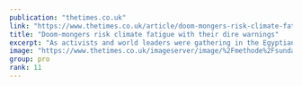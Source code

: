 ```yaml
---
publication: "thetimes.co.uk"
link: "https://www.thetimes.co.uk/article/doom-mongers-risk-climate-fatigue-with-their-dire-warnings-2txvxcf9q"
title: "Doom-mongers risk climate fatigue with their dire warnings"
excerpt: "As activists and world leaders were gathering in the Egyptian resort of Sharm el-Sheikh last week for the UN-organised climate conference Cop27, Ryanair boss"
image: "https://www.thetimes.co.uk/imageserver/image/%2Fmethode%2Fsundaytimes%2Fprod%2Fweb%2Fbin%2Fefe28730-62c4-11ed-8611-a128c33d7159.png?crop=1500%2C844%2C0%2C78&resize=1200"
group: pro
rank: 11
---
```

